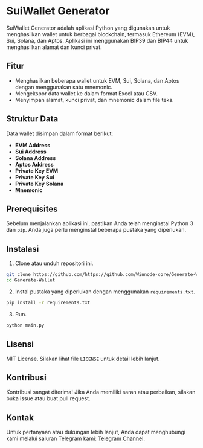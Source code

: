 # SuiWallet Generator

SuiWallet Generator adalah aplikasi Python yang digunakan untuk menghasilkan wallet untuk berbagai blockchain, termasuk Ethereum (EVM), Sui, Solana, dan Aptos. Aplikasi ini menggunakan BIP39 dan BIP44 untuk menghasilkan alamat dan kunci privat.

## Fitur

- Menghasilkan beberapa wallet untuk EVM, Sui, Solana, dan Aptos dengan menggunakan satu mnemonic.
- Mengekspor data wallet ke dalam format Excel atau CSV.
- Menyimpan alamat, kunci privat, dan mnemonic dalam file teks.

## Struktur Data

Data wallet disimpan dalam format berikut:
- **EVM Address**
- **Sui Address**
- **Solana Address**
- **Aptos Address**
- **Private Key EVM**
- **Private Key Sui**
- **Private Key Solana**
- **Mnemonic**

## Prerequisites

Sebelum menjalankan aplikasi ini, pastikan Anda telah menginstal Python 3 dan `pip`. Anda juga perlu menginstal beberapa pustaka yang diperlukan. 

## Instalasi

1. Clone atau unduh repositori ini.
```bash
git clone https://github.com/https://github.com/Winnode-core/Generate-Wallet.git
cd Generate-Wallet
```
2. Instal pustaka yang diperlukan dengan menggunakan `requirements.txt`.
```bash
pip install -r requirements.txt
```
3. Run.
```bash
python main.py
```
## Lisensi

MIT License. Silakan lihat file `LICENSE` untuk detail lebih lanjut.

## Kontribusi

Kontribusi sangat diterima! Jika Anda memiliki saran atau perbaikan, silakan buka issue atau buat pull request.

## Kontak

Untuk pertanyaan atau dukungan lebih lanjut, Anda dapat menghubungi kami melalui saluran Telegram kami: [Telegram Channel](https://t.me/winsnip).
